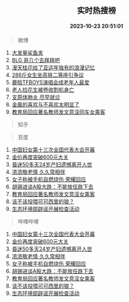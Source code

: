 <div align="center"><h2>实时热搜榜</h2><h4>2023-10-23 20:51:01</h4></div>

> 微博  

1. [大发量鲨鱼夹](https://s.weibo.com/weibo?q=%E5%A4%A7%E5%8F%91%E9%87%8F%E9%B2%A8%E9%B1%BC%E5%A4%B9&t=31&band_rank=1&Refer=top)<br />
2. [BLG 哥几个去拜拜吧](https://s.weibo.com/weibo?q=BLG%20%E5%93%A5%E5%87%A0%E4%B8%AA%E5%8E%BB%E6%8B%9C%E6%8B%9C%E5%90%A7&t=31&band_rank=2&Refer=top)<br />
3. [漫天桂花给了亚运年独有的浪漫记忆](https://s.weibo.com/weibo?q=%23%E6%BC%AB%E5%A4%A9%E6%A1%82%E8%8A%B1%E7%BB%99%E4%BA%86%E4%BA%9A%E8%BF%90%E5%B9%B4%E7%8B%AC%E6%9C%89%E7%9A%84%E6%B5%AA%E6%BC%AB%E8%AE%B0%E5%BF%86%23&t=31&band_rank=3&Refer=top)<br />
4. [286斤女生坐高铁二等座引争议](https://s.weibo.com/weibo?q=%23286%E6%96%A4%E5%A5%B3%E7%94%9F%E5%9D%90%E9%AB%98%E9%93%81%E4%BA%8C%E7%AD%89%E5%BA%A7%E5%BC%95%E4%BA%89%E8%AE%AE%23&t=31&band_rank=4&Refer=top)<br />
5. [鹿晗TFBOYS演唱会成老年人最爱](https://s.weibo.com/weibo?q=%23%E9%B9%BF%E6%99%97TFBOYS%E6%BC%94%E5%94%B1%E4%BC%9A%E6%88%90%E8%80%81%E5%B9%B4%E4%BA%BA%E6%9C%80%E7%88%B1%23&t=31&band_rank=5&Refer=top)<br />
6. [老人捡花生被卷收割机身亡](https://s.weibo.com/weibo?q=%23%E8%80%81%E4%BA%BA%E6%8D%A1%E8%8A%B1%E7%94%9F%E8%A2%AB%E5%8D%B7%E6%94%B6%E5%89%B2%E6%9C%BA%E8%BA%AB%E4%BA%A1%23&t=31&band_rank=6&Refer=top)<br />
7. [支原体肺炎 尽早就诊](https://s.weibo.com/weibo?q=%E6%94%AF%E5%8E%9F%E4%BD%93%E8%82%BA%E7%82%8E%20%E5%B0%BD%E6%97%A9%E5%B0%B1%E8%AF%8A&t=31&band_rank=7&Refer=top)<br />
8. [金晨的喜欢与不喜欢太明显了](https://s.weibo.com/weibo?q=%23%E9%87%91%E6%99%A8%E7%9A%84%E5%96%9C%E6%AC%A2%E4%B8%8E%E4%B8%8D%E5%96%9C%E6%AC%A2%E5%A4%AA%E6%98%8E%E6%98%BE%E4%BA%86%23&t=31&band_rank=8&Refer=top)<br />
9. [教育局回应著名教师发文意淫同车女乘客](https://s.weibo.com/weibo?q=%23%E6%95%99%E8%82%B2%E5%B1%80%E5%9B%9E%E5%BA%94%E8%91%97%E5%90%8D%E6%95%99%E5%B8%88%E5%8F%91%E6%96%87%E6%84%8F%E6%B7%AB%E5%90%8C%E8%BD%A6%E5%A5%B3%E4%B9%98%E5%AE%A2%23&t=31&band_rank=9&Refer=top)<br />

> 知乎  


> 百度  

1. [中国妇女第十三次全国代表大会开幕](https://www.baidu.com/s?wd=%E4%B8%AD%E5%9B%BD%E5%A6%87%E5%A5%B3%E7%AC%AC%E5%8D%81%E4%B8%89%E6%AC%A1%E5%85%A8%E5%9B%BD%E4%BB%A3%E8%A1%A8%E5%A4%A7%E4%BC%9A%E5%BC%80%E5%B9%95&sa=fyb_news&rsv_dl=fyb_news)<br />
2. [金价再度突破600元大关](https://www.baidu.com/s?wd=%E9%87%91%E4%BB%B7%E5%86%8D%E5%BA%A6%E7%AA%81%E7%A0%B4600%E5%85%83%E5%A4%A7%E5%85%B3&sa=fyb_news&rsv_dl=fyb_news)<br />
3. [昏迷50多天24岁产妇遗憾离开人世](https://www.baidu.com/s?wd=%E6%98%8F%E8%BF%B750%E5%A4%9A%E5%A4%A924%E5%B2%81%E4%BA%A7%E5%A6%87%E9%81%97%E6%86%BE%E7%A6%BB%E5%BC%80%E4%BA%BA%E4%B8%96&sa=fyb_news&rsv_dl=fyb_news)<br />
4. [浓浓敬老情 久久常相伴](https://www.baidu.com/s?wd=%E6%B5%93%E6%B5%93%E6%95%AC%E8%80%81%E6%83%85+%E4%B9%85%E4%B9%85%E5%B8%B8%E7%9B%B8%E4%BC%B4&sa=fyb_news&rsv_dl=fyb_news)<br />
5. [女子称被手机自燃烧伤 荣耀回应](https://www.baidu.com/s?wd=%E5%A5%B3%E5%AD%90%E7%A7%B0%E8%A2%AB%E6%89%8B%E6%9C%BA%E8%87%AA%E7%87%83%E7%83%A7%E4%BC%A4+%E8%8D%A3%E8%80%80%E5%9B%9E%E5%BA%94&sa=fyb_news&rsv_dl=fyb_news)<br />
6. [胡锡进谈A股大跌：不能放任跌下去](https://www.baidu.com/s?wd=%E8%83%A1%E9%94%A1%E8%BF%9B%E8%B0%88A%E8%82%A1%E5%A4%A7%E8%B7%8C%EF%BC%9A%E4%B8%8D%E8%83%BD%E6%94%BE%E4%BB%BB%E8%B7%8C%E4%B8%8B%E5%8E%BB&sa=fyb_news&rsv_dl=fyb_news)<br />
7. [教育局回应著名教师发文意淫女乘客](https://www.baidu.com/s?wd=%E6%95%99%E8%82%B2%E5%B1%80%E5%9B%9E%E5%BA%94%E8%91%97%E5%90%8D%E6%95%99%E5%B8%88%E5%8F%91%E6%96%87%E6%84%8F%E6%B7%AB%E5%A5%B3%E4%B9%98%E5%AE%A2&sa=fyb_news&rsv_dl=fyb_news)<br />
8. [该不该投喂可可西里的狼？](https://www.baidu.com/s?wd=%E8%AF%A5%E4%B8%8D%E8%AF%A5%E6%8A%95%E5%96%82%E5%8F%AF%E5%8F%AF%E8%A5%BF%E9%87%8C%E7%9A%84%E7%8B%BC%EF%BC%9F&sa=fyb_news&rsv_dl=fyb_news)<br />
9. [生态环境部辟谣开展检查活动](https://www.baidu.com/s?wd=%E7%94%9F%E6%80%81%E7%8E%AF%E5%A2%83%E9%83%A8%E8%BE%9F%E8%B0%A3%E5%BC%80%E5%B1%95%E6%A3%80%E6%9F%A5%E6%B4%BB%E5%8A%A8&sa=fyb_news&rsv_dl=fyb_news)<br />

> 哔哩哔哩  

1. [中国妇女第十三次全国代表大会开幕](https://www.baidu.com/s?wd=%E4%B8%AD%E5%9B%BD%E5%A6%87%E5%A5%B3%E7%AC%AC%E5%8D%81%E4%B8%89%E6%AC%A1%E5%85%A8%E5%9B%BD%E4%BB%A3%E8%A1%A8%E5%A4%A7%E4%BC%9A%E5%BC%80%E5%B9%95&sa=fyb_news&rsv_dl=fyb_news)<br />
2. [金价再度突破600元大关](https://www.baidu.com/s?wd=%E9%87%91%E4%BB%B7%E5%86%8D%E5%BA%A6%E7%AA%81%E7%A0%B4600%E5%85%83%E5%A4%A7%E5%85%B3&sa=fyb_news&rsv_dl=fyb_news)<br />
3. [昏迷50多天24岁产妇遗憾离开人世](https://www.baidu.com/s?wd=%E6%98%8F%E8%BF%B750%E5%A4%9A%E5%A4%A924%E5%B2%81%E4%BA%A7%E5%A6%87%E9%81%97%E6%86%BE%E7%A6%BB%E5%BC%80%E4%BA%BA%E4%B8%96&sa=fyb_news&rsv_dl=fyb_news)<br />
4. [浓浓敬老情 久久常相伴](https://www.baidu.com/s?wd=%E6%B5%93%E6%B5%93%E6%95%AC%E8%80%81%E6%83%85+%E4%B9%85%E4%B9%85%E5%B8%B8%E7%9B%B8%E4%BC%B4&sa=fyb_news&rsv_dl=fyb_news)<br />
5. [女子称被手机自燃烧伤 荣耀回应](https://www.baidu.com/s?wd=%E5%A5%B3%E5%AD%90%E7%A7%B0%E8%A2%AB%E6%89%8B%E6%9C%BA%E8%87%AA%E7%87%83%E7%83%A7%E4%BC%A4+%E8%8D%A3%E8%80%80%E5%9B%9E%E5%BA%94&sa=fyb_news&rsv_dl=fyb_news)<br />
6. [胡锡进谈A股大跌：不能放任跌下去](https://www.baidu.com/s?wd=%E8%83%A1%E9%94%A1%E8%BF%9B%E8%B0%88A%E8%82%A1%E5%A4%A7%E8%B7%8C%EF%BC%9A%E4%B8%8D%E8%83%BD%E6%94%BE%E4%BB%BB%E8%B7%8C%E4%B8%8B%E5%8E%BB&sa=fyb_news&rsv_dl=fyb_news)<br />
7. [教育局回应著名教师发文意淫女乘客](https://www.baidu.com/s?wd=%E6%95%99%E8%82%B2%E5%B1%80%E5%9B%9E%E5%BA%94%E8%91%97%E5%90%8D%E6%95%99%E5%B8%88%E5%8F%91%E6%96%87%E6%84%8F%E6%B7%AB%E5%A5%B3%E4%B9%98%E5%AE%A2&sa=fyb_news&rsv_dl=fyb_news)<br />
8. [该不该投喂可可西里的狼？](https://www.baidu.com/s?wd=%E8%AF%A5%E4%B8%8D%E8%AF%A5%E6%8A%95%E5%96%82%E5%8F%AF%E5%8F%AF%E8%A5%BF%E9%87%8C%E7%9A%84%E7%8B%BC%EF%BC%9F&sa=fyb_news&rsv_dl=fyb_news)<br />
9. [生态环境部辟谣开展检查活动](https://www.baidu.com/s?wd=%E7%94%9F%E6%80%81%E7%8E%AF%E5%A2%83%E9%83%A8%E8%BE%9F%E8%B0%A3%E5%BC%80%E5%B1%95%E6%A3%80%E6%9F%A5%E6%B4%BB%E5%8A%A8&sa=fyb_news&rsv_dl=fyb_news)<br />
